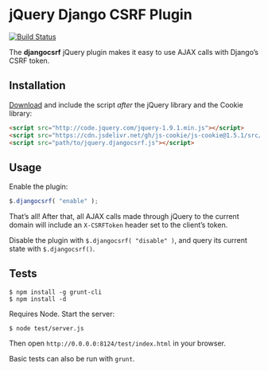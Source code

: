 # jQuery Django CSRF Plugin

[![Build Status](https://travis-ci.org/bfontaine/jquery-djangocsrf.svg?branch=master)](https://travis-ci.org/bfontaine/jquery-djangocsrf)

The **djangocsrf** jQuery plugin makes it easy to use AJAX calls with Django’s
CSRF token.

## Installation

[Download][release-0.1.1] and include the script *after* the jQuery library and
the Cookie library:

```html
<script src="http://code.jquery.com/jquery-1.9.1.min.js"></script>
<script src="https://cdn.jsdelivr.net/gh/js-cookie/js-cookie@1.5.1/src/js.cookie.js"></script>
<script src="path/to/jquery.djangocsrf.js"></script>
```

[release-0.1.1]: https://github.com/bfontaine/jquery-djangocsrf/releases/download/0.1.1/jquery.djangocsrf-0.1.1.min.js

## Usage

Enable the plugin:

```js
$.djangocsrf( "enable" );
```

That’s all! After that, all AJAX calls made through jQuery to the current
domain will include an `X-CSRFToken` header set to the client’s token.

Disable the plugin with `$.djangocsrf( "disable" )`, and query its current
state with `$.djangocsrf()`.

## Tests

    $ npm install -g grunt-cli
    $ npm install -d

Requires Node. Start the server:

    $ node test/server.js

Then open `http://0.0.0.0:8124/test/index.html` in your browser.

Basic tests can also be run with `grunt`.
